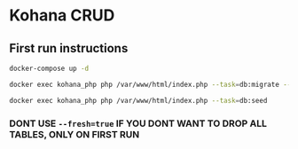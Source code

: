 # Kohana CRUD

## First run instructions

```bash
docker-compose up -d
```

```bash
docker exec kohana_php php /var/www/html/index.php --task=db:migrate --fresh=true
```

```bash
docker exec kohana_php php /var/www/html/index.php --task=db:seed
```

### DONT USE `--fresh=true` IF YOU DONT WANT TO DROP ALL TABLES, ONLY ON FIRST RUN